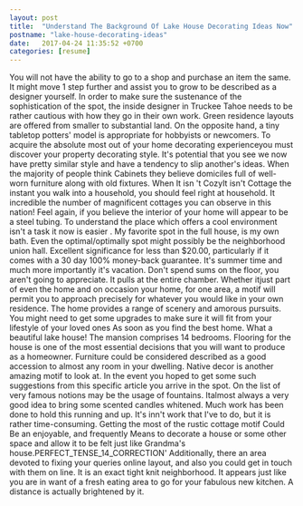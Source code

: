 ```yaml
---
layout: post
title:  "Understand The Background Of Lake House Decorating Ideas Now"
postname: "lake-house-decorating-ideas"
date:   2017-04-24 11:35:52 +0700
categories: [resume]
---
```

You will not have the ability to go to a shop and purchase an item the same. It might move 1 step further and assist you to grow to be described as a designer yourself. In order to make sure the sustenance of the sophistication of the spot, the inside designer in Truckee Tahoe needs to be rather cautious with how they go in their own work. Green residence layouts are offered from smaller to substantial land. On the opposite hand, a tiny tabletop potters' model is appropriate for hobbyists or newcomers. To acquire the absolute most out of your home decorating experienceyou must discover your property decorating style. It's potential that you see we now have pretty similar style and have a tendency to slip another's ideas. When the majority of people think Cabinets they believe domiciles full of well-worn furniture along with old fixtures. When It isn 't CozyIt isn't Cottage the instant you walk into a household, you should feel right at household. It incredible the number of magnificent cottages you can observe in this nation! Feel again, if you believe the interior of your home will appear to be a steel tubing. To understand the place which offers a cool environment isn't a task it now is easier . My favorite spot in the full house, is my own bath. Even the optimal/optimally spot might possibly be the neighborhood union hall. Excellent significance for less than $20.00, particularly if it comes with a 30 day 100% money-back guarantee. It's summer time and much more importantly it's vacation. Don't spend sums on the floor, you aren't going to appreciate. It pulls at the entire chamber. Whether itjust part of even the home and on occasion your home, for one area, a motif will permit you to approach precisely for whatever you would like in your own residence. The home provides a range of scenery and amorous pursuits. You might need to get some upgrades to make sure it will fit from your lifestyle of your loved ones As soon as you find the best home. What a beautiful lake house! The mansion comprises 14 bedrooms. Flooring for the house is one of the most essential decisions that you will want to produce as a homeowner. Furniture could be considered described as a good accession to almost any room in your dwelling. Native decor is another amazing motif to look at. In the event you hoped to get some such suggestions from this specific article you arrive in the spot. On the list of very famous notions may be the usage of fountains. Italmost always a very good idea to bring some scented candles whitened. Much work has been done to hold this running and up. It's inn't work that I've to do, but it is rather time-consuming. Getting the most of the rustic cottage motif Could Be an enjoyable, and frequently Means to decorate a house or some other space and allow it to be felt just like Grandma's house.PERFECT\_TENSE\_14\_CORRECTION' Additionally, there an area devoted to fixing your queries online layout, and also you could get in touch with them on line. It is an exact tight knit neighborhood. It appears just like you are in want of a fresh eating area to go for your fabulous new kitchen. A distance is actually brightened by it.
